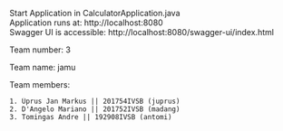 Start Application in CalculatorApplication.java  
Application runs at: http://localhost:8080  
Swagger UI is accessible: http://localhost:8080/swagger-ui/index.html   

Team number: 3                                           
                                                          
Team name: jamu                                          
                                                          
Team members:                                            
                                                          
    1. Üprus Jan Markus || 201754IVSB (juprus)           
    2. D'Angelo Mariano || 201752IVSB (madang)           
    3. Tomingas Andre || 192908IVSB (antomi)                                           
